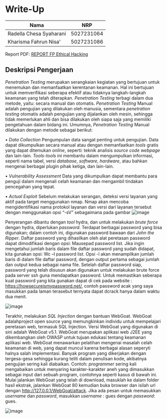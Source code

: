 # Write-Up

| Nama | NRP |
|---|---|
|Radella Chesa Syaharani|5027231064|
|Kharisma Fahrun Nisa' |5027231086|

Report PDF: [REPORT FP Ethical Hacking](064_068_ReportFinalProject.pdf)

## Deskripsi Pengerjaan
_Penetration Testing_ merupakan serangkaian kegiatan yang bertujuan untuk menemukan dan memanfaatkan kerentanan keamanan. Hal ini bertujuan untuk memverifikasi seberapa efektif atau tidaknya langkah-langkah keamanan yang telah diterapkan. _Penetration Testing_ terbagi dalam dua metode, yaitu: secara manual dan otomatis. _Penetration Testing_ Manual adalah pengujian yang dilakukan oleh manusia, sementara _penetration testing_ otomatis adalah pengujian yang dijalankan oleh mesin, sehingga tidak memerlukan ahli dan bisa dilakukan oleh siapa saja yang memiliki pengetahuan dalam bidang ini.
Umumnya, _Penetration Testing_ Manual dilakukan dengan metode sebagai berikut:

 • _Data Collection_
  Pengumpulan data sangat penting untuk pengujian. Data dapat dikumpulkan secara manual atau dengan memanfaatkan _tools_ gratis yang dapat ditemukan _online_, seperti: teknik analisis _source code webpage_ dan lain-lain. _Tools-tools_ ini membantu dalam mengumpulkan informasi, seperti nama tabel, versi _database_, _software_, _hardware_, atau bahkan mengenai berbagai plugin pihak ketiga, dan lain-lain.

 • _Vulnerability Assessment_
	 Data yang dikumpulkan dapat  membantu para penguji dalam mengenali celah keamanan dan mengambil tindakan pencegahan yang tepat.

 • _Actual Exploit_
 	Sebelum melakukan serangan, deteksi versi layanan yang aktif pada target menggunakan nmap. Nmap akan mencoba mengidentifikasi nama protokol layanan dan versi dari layanan tersebut dengan menggunakan opsi “-sV” sebagaimana pada gambar ![image](https://github.com/user-attachments/assets/d1fdd6b8-2941-4a42-9ac8-3a55be58f59b)

  Penyerangan dibantu dengan _tool_ hydra, dan untuk melakukan _brute force_ dengan hydra, diperlukan _password_. Terdapat berbagai password yang bisa digunakan; dalam contoh ini, digunakan password bawaan dari _John the Ripper_. Daftar password yang dihasilkan oleh alat peretasan password dapat dimodifikasi dengan opsi: Mausepad password list. Jika ingin mengetahui jumlah baris dalam file daftar password yang sudah didapat, kita gunakan opsi: Wc –l password list. Opsi -l akan menampilkan jumlah baris di dalam file daftar password, dengan output pertama sebagai jumlah dan output kedua sebagai nama file. Setelah daftar password siap, password yang telah disusun akan digunakan untuk melakukan brute force pada server ssh guna mendapatkan password.
  Untuk memastikan seberapa kuat password yang kita gunakan dapat di cek pada website : https://howsecureismypassword.net/, contoh password acak yang saya masukkan pada laman terasebut ternyata dapat dcrack hanya dalam waktu dua menit. 
 
  ![image](https://github.com/user-attachments/assets/29ec094d-69c3-4df4-866c-9eb42bfc801b)

Terakhir,  melakukan _SQL Injection_ dengan bantuan WebGoat. WebGoat adalahproject open source yang memungkinkan individu untuk mempelajari peretasan web, termasuk SQL Injection. Versi WebGoat yang digunakan di sini adalah WebGoat v5.1. WebGoat merupakan aplikasi web J2EE yang dikembangkan oleh OWASP untuk tujuan edukasi tentang keamanan aplikasi web. WebGoat menawarkan pelatihan mengenai masalah celah keamanan di web, yang dapat muncul karena berbagai alasan seperyti halnya salah implementasi. Banyak program yang dikerjakan dengan tergesa-gesa sehingga kurang teliti dalam penulisan kode, akibatnya pengujian sering kali diabaikan. Contoh: _programmer_ sering kali mengabaikan untuk menyaring karakter-karakter aneh yang dimasukkan sebagai input dari sebuah program, contohnya seperti kasus di bawah ini.
Mulai jalankan WebGoat yang telah di download, masuklah ke dalam folder hasil ekstrak, jalankan WebGoat 80 kemudian buka browser dan isilah url dengan http://127.0.0.1/WebGoat/attack. Jika ada pesan untuk memasukkan _username_ dan _password_, masukkan _username_ : gues dengan _password_: gues.

![image](https://github.com/user-attachments/assets/36926b77-58c4-4d9c-a31c-af075e38c3de)
